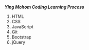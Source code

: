 ***Ying Mohom Coding Learning Process***
1. HTML
2. CSS
3. JavaScript
4. Git
5. Bootstrap
6. jQuery
